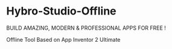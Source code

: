 # Hybro-Studio-Offline
BUILD AMAZING, MODERN &amp; PROFESSIONAL APPS FOR FREE !

Offline Tool Based on App Inventor 2 Ultimate
